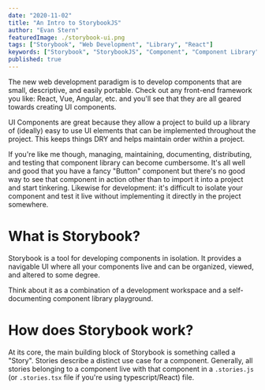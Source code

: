```yaml
---
date: "2020-11-02"
title: "An Intro to StorybookJS"
author: "Evan Stern"
featuredImage: ./storybook-ui.png
tags: ["Storybook", "Web Development", "Library", "React"]
keywords: ["Storybook", "StorybookJS", "Component", "Component Library", "storybook.js", "React", "ReactJS"]
published: true
---
```


The new web development paradigm is to develop components that are small,
descriptive, and easily portable. Check out any front-end framework you like:
React, Vue, Angular, etc. and you'll see that they are all geared towards
creating UI components.

UI Components are great because they allow a project to build up a library of
(ideally) easy to use UI elements that can be implemented throughout the
project. This keeps things DRY and helps maintain order within a project.

If you're like me though, managing, maintaining, documenting, distributing,
and testing that component library can become cumbersome. It's all well and
good that you have a fancy "Button" component but there's no good way to see
that component in action other than to import it into a project and start
tinkering. Likewise for development: it's difficult to isolate your component
and test it live without implementing it directly in the project somewhere.

# What is Storybook?

Storybook is a tool for developing components in isolation. It provides a
navigable UI where all your components live and can be organized, viewed, and
altered to some degree.

Think about it as a combination of a development workspace and a
self-documenting component library playground.

# How does Storybook work?

At its core, the main building block of Storybook is something called a
"Story". Stories describe a distinct use case for a component. Generally, all
stories belonging to a component live with that component in a `.stories.js`
(or `.stories.tsx` file if you're using typescript/React) file.